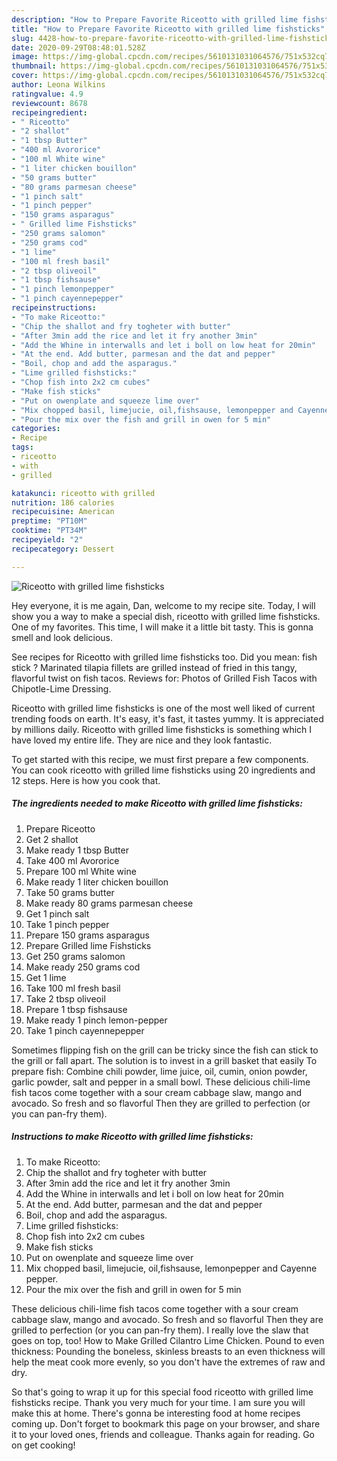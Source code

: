 ```yaml
---
description: "How to Prepare Favorite Riceotto with grilled lime fishsticks"
title: "How to Prepare Favorite Riceotto with grilled lime fishsticks"
slug: 4428-how-to-prepare-favorite-riceotto-with-grilled-lime-fishsticks
date: 2020-09-29T08:48:01.528Z
image: https://img-global.cpcdn.com/recipes/5610131031064576/751x532cq70/riceotto-with-grilled-lime-fishsticks-recipe-main-photo.jpg
thumbnail: https://img-global.cpcdn.com/recipes/5610131031064576/751x532cq70/riceotto-with-grilled-lime-fishsticks-recipe-main-photo.jpg
cover: https://img-global.cpcdn.com/recipes/5610131031064576/751x532cq70/riceotto-with-grilled-lime-fishsticks-recipe-main-photo.jpg
author: Leona Wilkins
ratingvalue: 4.9
reviewcount: 8678
recipeingredient:
- " Riceotto"
- "2 shallot"
- "1 tbsp Butter"
- "400 ml Avororice"
- "100 ml White wine"
- "1 liter chicken bouillon"
- "50 grams butter"
- "80 grams parmesan cheese"
- "1 pinch salt"
- "1 pinch pepper"
- "150 grams asparagus"
- " Grilled lime Fishsticks"
- "250 grams salomon"
- "250 grams cod"
- "1 lime"
- "100 ml fresh basil"
- "2 tbsp oliveoil"
- "1 tbsp fishsause"
- "1 pinch lemonpepper"
- "1 pinch cayennepepper"
recipeinstructions:
- "To make Riceotto:"
- "Chip the shallot and fry togheter with butter"
- "After 3min add the rice and let it fry another 3min"
- "Add the Whine in interwalls and let i boll on low heat for 20min"
- "At the end. Add butter, parmesan and the dat and pepper"
- "Boil, chop and add the asparagus."
- "Lime grilled fishsticks:"
- "Chop fish into 2x2 cm cubes"
- "Make fish sticks"
- "Put on owenplate and squeeze lime over"
- "Mix chopped basil, limejucie, oil,fishsause, lemonpepper and Cayenne pepper."
- "Pour the mix over the fish and grill in owen for 5 min"
categories:
- Recipe
tags:
- riceotto
- with
- grilled

katakunci: riceotto with grilled 
nutrition: 186 calories
recipecuisine: American
preptime: "PT10M"
cooktime: "PT34M"
recipeyield: "2"
recipecategory: Dessert

---
```



![Riceotto with grilled lime fishsticks](https://img-global.cpcdn.com/recipes/5610131031064576/751x532cq70/riceotto-with-grilled-lime-fishsticks-recipe-main-photo.jpg)

Hey everyone, it is me again, Dan, welcome to my recipe site. Today, I will show you a way to make a special dish, riceotto with grilled lime fishsticks. One of my favorites. This time, I will make it a little bit tasty. This is gonna smell and look delicious.

See recipes for Riceotto with grilled lime fishsticks too. Did you mean: fish stick ? Marinated tilapia fillets are grilled instead of fried in this tangy, flavorful twist on fish tacos. Reviews for: Photos of Grilled Fish Tacos with Chipotle-Lime Dressing.

Riceotto with grilled lime fishsticks is one of the most well liked of current trending foods on earth. It's easy, it's fast, it tastes yummy. It is appreciated by millions daily. Riceotto with grilled lime fishsticks is something which I have loved my entire life. They are nice and they look fantastic.


To get started with this recipe, we must first prepare a few components. You can cook riceotto with grilled lime fishsticks using 20 ingredients and 12 steps. Here is how you cook that.

<!--inarticleads1-->

##### The ingredients needed to make Riceotto with grilled lime fishsticks:

1. Prepare  Riceotto
1. Get 2 shallot
1. Make ready 1 tbsp Butter
1. Take 400 ml Avororice
1. Prepare 100 ml White wine
1. Make ready 1 liter chicken bouillon
1. Take 50 grams butter
1. Make ready 80 grams parmesan cheese
1. Get 1 pinch salt
1. Take 1 pinch pepper
1. Prepare 150 grams asparagus
1. Prepare  Grilled lime Fishsticks
1. Get 250 grams salomon
1. Make ready 250 grams cod
1. Get 1 lime
1. Take 100 ml fresh basil
1. Take 2 tbsp oliveoil
1. Prepare 1 tbsp fishsause
1. Make ready 1 pinch lemon-pepper
1. Take 1 pinch cayennepepper


Sometimes flipping fish on the grill can be tricky since the fish can stick to the grill or fall apart. The solution is to invest in a grill basket that easily To prepare fish: Combine chili powder, lime juice, oil, cumin, onion powder, garlic powder, salt and pepper in a small bowl. These delicious chili-lime fish tacos come together with a sour cream cabbage slaw, mango and avocado. So fresh and so flavorful Then they are grilled to perfection (or you can pan-fry them). 

<!--inarticleads2-->

##### Instructions to make Riceotto with grilled lime fishsticks:

1. To make Riceotto:
1. Chip the shallot and fry togheter with butter
1. After 3min add the rice and let it fry another 3min
1. Add the Whine in interwalls and let i boll on low heat for 20min
1. At the end. Add butter, parmesan and the dat and pepper
1. Boil, chop and add the asparagus.
1. Lime grilled fishsticks:
1. Chop fish into 2x2 cm cubes
1. Make fish sticks
1. Put on owenplate and squeeze lime over
1. Mix chopped basil, limejucie, oil,fishsause, lemonpepper and Cayenne pepper.
1. Pour the mix over the fish and grill in owen for 5 min


These delicious chili-lime fish tacos come together with a sour cream cabbage slaw, mango and avocado. So fresh and so flavorful Then they are grilled to perfection (or you can pan-fry them). I really love the slaw that goes on top, too! How to Make Grilled Cilantro Lime Chicken. Pound to even thickness: Pounding the boneless, skinless breasts to an even thickness will help the meat cook more evenly, so you don&#39;t have the extremes of raw and dry. 

So that's going to wrap it up for this special food riceotto with grilled lime fishsticks recipe. Thank you very much for your time. I am sure you will make this at home. There's gonna be interesting food at home recipes coming up. Don't forget to bookmark this page on your browser, and share it to your loved ones, friends and colleague. Thanks again for reading. Go on get cooking!
